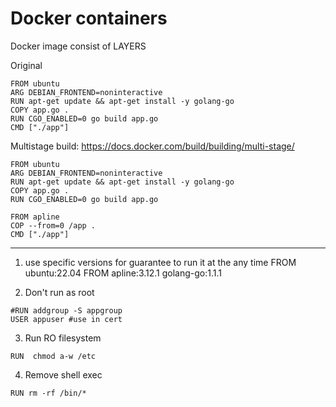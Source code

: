 # Docker containers

Docker image consist of LAYERS

Original
```commandline
FROM ubuntu
ARG DEBIAN_FRONTEND=noninteractive
RUN apt-get update && apt-get install -y golang-go
COPY app.go .
RUN CGO_ENABLED=0 go build app.go
CMD ["./app"]
```

Multistage build:
https://docs.docker.com/build/building/multi-stage/
````commandline
FROM ubuntu
ARG DEBIAN_FRONTEND=noninteractive
RUN apt-get update && apt-get install -y golang-go
COPY app.go .
RUN CGO_ENABLED=0 go build app.go

FROM apline
COP --from=0 /app .
CMD ["./app"]
````
---

1. use specific versions for guarantee to run it at the any time 
FROM ubuntu:22.04
FROM apline:3.12.1
golang-go:1.1.1

2. Don't run as root
```commandline
#RUN addgroup -S appgroup
USER appuser #use in cert
```

3. Run RO filesystem
```commandline
RUN  chmod a-w /etc
```

4. Remove shell exec
```commandline
RUN rm -rf /bin/*
```

